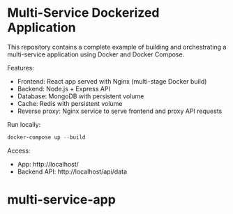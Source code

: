 # Multi-Service Dockerized Application

This repository contains a complete example of building and orchestrating a multi-service application using Docker and Docker Compose.

Features:
- Frontend: React app served with Nginx (multi-stage Docker build)
- Backend: Node.js + Express API
- Database: MongoDB with persistent volume
- Cache: Redis with persistent volume
- Reverse proxy: Nginx service to serve frontend and proxy API requests

Run locally:
```powershell
docker-compose up --build
```

Access:
- App: http://localhost/
- Backend API: http://localhost/api/data
# multi-service-app